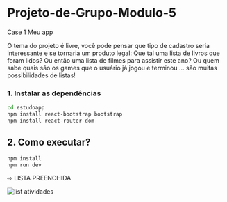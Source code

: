 # Projeto-de-Grupo-Modulo-5
Case 1 Meu app

O tema do projeto é livre, você pode pensar que tipo de cadastro seria
interessante e se tornaria um produto legal:
Que tal uma lista de livros que foram lidos? Ou então uma lista de filmes para
assistir este ano? Ou quem sabe quais são os games que o usuário já jogou e
terminou … são muitas possibilidades de listas!


### 1. Instalar as dependências

```bash
cd estudoapp
npm install react-bootstrap bootstrap
npm install react-router-dom
```

## 2. Como executar?
```bash
npm install
npm run dev
```

⇨ LISTA PREENCHIDA

<img>![list atividades](https://user-images.githubusercontent.com/114404910/222421940-8046fc3b-d7d0-46bc-aa71-76f90b039c5c.png)</img>
